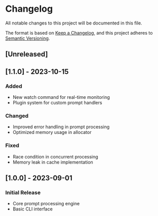 # Changelog

All notable changes to this project will be documented in this file.

The format is based on [Keep a Changelog](https://keepachangelog.com/en/1.0.0/),
and this project adheres to [Semantic Versioning](https://semver.org/spec/v2.0.0.html).

## [Unreleased]

## [1.1.0] - 2023-10-15

### Added
- New watch command for real-time monitoring
- Plugin system for custom prompt handlers

### Changed
- Improved error handling in prompt processing
- Optimized memory usage in allocator

### Fixed
- Race condition in concurrent processing
- Memory leak in cache implementation

## [1.0.0] - 2023-09-01

### Initial Release
- Core prompt processing engine
- Basic CLI interface